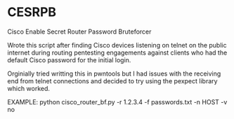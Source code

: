 # CESRPB
Cisco Enable Secret Router Password Bruteforcer

Wrote this script after finding Cisco devices listening on telnet on the public internet during routing pentesting engagements against clients who had the default Cisco password for the initial login. 

Orginially tried writting this in pwntools but I had issues with the receiving end from telnet connections and decided to try using the pexpect library which worked.

EXAMPLE:
 	python cisco_router_bf.py -r 1.2.3.4 -f passwords.txt -n HOST -v no
